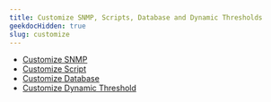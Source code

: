```yaml
---
title: Customize SNMP, Scripts, Database and Dynamic Thresholds
geekdocHidden: true
slug: customize
---
```


* <a href="/cloud_vista/overview/inframonitoring/customize/customizesnmp">Customize SNMP</a>
* <a href="/cloud_vista/overview/inframonitoring/customize/customizescript">Customize Script</a>
* <a href="/cloud_vista/overview/inframonitoring/customize/customizedatabase">Customize Database</a>
* <a href="/cloud_vista/overview/inframonitoring/customize/customizethreshold">Customize Dynamic Threshold</a>
